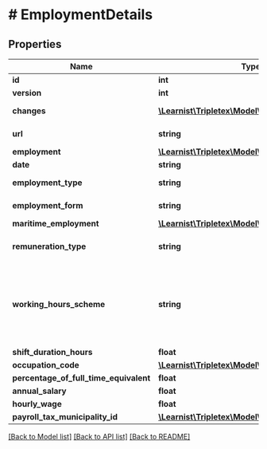 # # EmploymentDetails

## Properties

Name | Type | Description | Notes
------------ | ------------- | ------------- | -------------
**id** | **int** |  | [optional]
**version** | **int** |  | [optional]
**changes** | [**\Learnist\Tripletex\Model\Change[]**](Change.md) |  | [optional] [readonly]
**url** | **string** |  | [optional] [readonly]
**employment** | [**\Learnist\Tripletex\Model\Employment**](Employment.md) |  | [optional]
**date** | **string** |  | [optional]
**employment_type** | **string** | Define the employment type. | [optional]
**employment_form** | **string** | Define the employment form. | [optional]
**maritime_employment** | [**\Learnist\Tripletex\Model\MaritimeEmployment**](MaritimeEmployment.md) |  | [optional]
**remuneration_type** | **string** | Define the remuneration type. | [optional]
**working_hours_scheme** | **string** | Define the working hours scheme type. If you enter a value for SHIFT WORK, you must also enter value for shiftDurationHours | [optional]
**shift_duration_hours** | **float** |  | [optional]
**occupation_code** | [**\Learnist\Tripletex\Model\OccupationCode**](OccupationCode.md) |  | [optional]
**percentage_of_full_time_equivalent** | **float** |  |
**annual_salary** | **float** |  | [optional]
**hourly_wage** | **float** |  | [optional]
**payroll_tax_municipality_id** | [**\Learnist\Tripletex\Model\Municipality**](Municipality.md) |  | [optional]

[[Back to Model list]](../../README.md#models) [[Back to API list]](../../README.md#endpoints) [[Back to README]](../../README.md)
